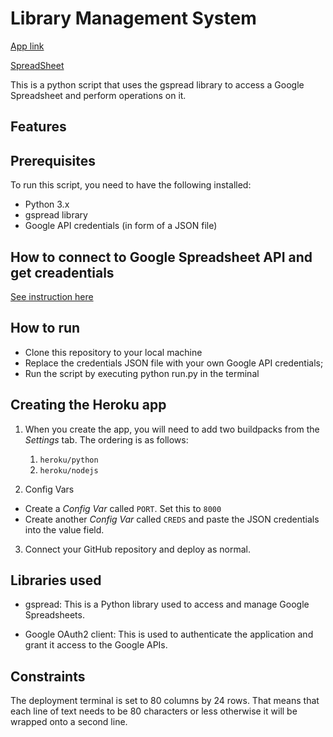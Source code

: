 # Library Management System

[App link](https://library-management-system.herokuapp.com/)

[SpreadSheet](https://docs.google.com/spreadsheets/d/1guVUVRVMsu2nebKllN6_58nDraMnEftIoTaRtlUnRME/edit?usp=sharing)

This is a python script that uses the gspread library to access a Google Spreadsheet and perform operations on it.

## Features


## Prerequisites
To run this script, you need to have the following installed:

- Python 3.x
- gspread library
- Google API credentials (in form of a JSON file)

## How to connect to Google Spreadsheet API and get creadentials

[See instruction here](https://github.com/FlashDrag/love-sandwiches/blob/main/docs/instruction.md)

## How to run
- Clone this repository to your local machine
- Replace the credentials JSON file with your own Google API credentials;
- Run the script by executing python run.py in the terminal

## Creating the Heroku app

1. When you create the app, you will need to add two buildpacks from the _Settings_ tab. The ordering is as follows:
    1. `heroku/python`
    2. `heroku/nodejs`

2. Config Vars
- Create a _Config Var_ called `PORT`. Set this to `8000`
- Create another _Config Var_ called `CREDS` and paste the JSON credentials into the value field.

3. Connect your GitHub repository and deploy as normal.

## Libraries used
- gspread: This is a Python library used to access and manage Google Spreadsheets.

- Google OAuth2 client: This is used to authenticate the application and grant it access to the Google APIs.


## Constraints

The deployment terminal is set to 80 columns by 24 rows. That means that each line of text needs to be 80 characters or less otherwise it will be wrapped onto a second line.
